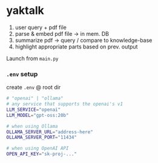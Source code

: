 # yaktalk

1. user query + pdf file
2. parse & embed pdf file -> in mem. DB
3. summarize pdf -> query / compare to knowledge-base
4. highlight appropriate parts based on prev. output

Launch from `main.py`

### `.env` setup 
create `.env` @ root dir
```bash
# "openai" | "ollama"
# any service that supports the openai's v1
LLM_SERVICE="openai"
LLM_MODEL="gpt-oss:20b"

# when using Ollama
OLLAMA_SERVER_URL="address-here"
OLLAMA_SERVER_PORT="11434"

# when using OpenAI API
OPEN_API_KEY="sk-proj-..."
```